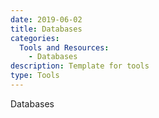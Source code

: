 ```yaml
---
date: 2019-06-02
title: Databases
categories:
  Tools and Resources:
    - Databases
description: Template for tools
type: Tools
---
```


Databases
